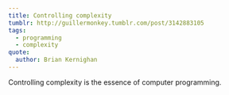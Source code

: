 ```yaml
---
title: Controlling complexity
tumblr: http://guillermonkey.tumblr.com/post/3142883105
tags:
  - programming
  - complexity
quote:
  author: Brian Kernighan
---
```


Controlling complexity is the essence of computer programming.
